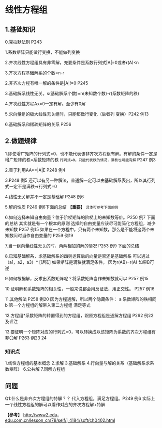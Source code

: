 # 线性方程组


## 1.基础知识

0.克拉默法则 P243

1.系数矩阵只能做行变换，不能做列变换

2.齐次线性方程组具有非零解，充要条件是系数行列式|A|=0或者r(A)<n

3.齐次方程基础解系的个数=n-r

2.非齐次方程有唯一解的条件是|A|!=0 P245

3.基础解系线性无关。s(基础解系个数)=n(未知数个数)-r(系数矩阵的秩)

4.齐次线性方程Ax=0一定有解。至少有0解

5.求向量组的极大线性无关组时，只能都做行变化（后者列 变换）P242 例13

6.基础解系和稀疏矩阵的关系 P256

## 2.做题规律

1.即使增广矩阵的行列式=0，也不能代表该非齐次方程组有解。有解的条件一定是增广矩阵的秩=系数矩阵的秩
`行列式=0，只能代表秩的情况，满秩也可能有解` P247 例3

2.善于利用AA*=|A|E P248 例4

3.P248 例5 还可以有另一种解法，普通解一定可以由基础解系表出，所以其行列式一定不是满秩=>行列式=0

4.线性无关解并不一定是基础解 P248 例6

5.解的性质 P249 例6下面的总结 **【重要】**
`具体可参考下面的网`

6.如何选择未知自由向量？位于阶梯矩阵的阶梯上的未知数等价。P250 例7 下面的总结
  其实就是有一个根本的原则 选择的自由变量应该尽可能简化方程组，减少未知数 P257 例15
  如果在一个方程中，只有两个未知数，那么是不能将这两个未知数同时当作自由变量的 P259 例19

7.当一组向量线性无关的时，两两相加的解的情况 P253 例9 下面的总结

8.已知基础解系，求基础解系的四则运算后的向量是否还是基础解系 可以通过
  （a1，a2，a3）* [矩阵] 如果矩阵是满秩就满足条件。
   因为r(AB)=r(A) 如果B可逆

9.如何根据解，反求出系数矩阵呢？将系数矩阵当作未知数就可以 P257 例15

10.证明解和系数矩阵的相关性，一般来说都会用反证法，用正交性。 P257 例16

11.其他解法 P258 例20 因为方程通解，所以两个隐藏条件：
   a 系数矩阵的秩相同
   b 第一个方程组的解带入第二方程组 满足等式
   
12.方程组*系数矩阵的转置得到的方程组，跟原方程组是通解方程组 P262 例22及评注

13.要证明一个矩阵对应的行列式=0，可以转换成以该矩阵为系数的齐次方程组有非〇解 P263 例23 24
### 知识点
1.线性方程组的基本概念
2.求解
3.基础解系
4.行向量与解的关系（基础解系求系数矩阵）
6.公共解
7.同解方程组

## 问题
Q1:什么是非齐次方程组的特解？？
代入方程组，满足方程组。P249 例6
实际上一个线性方程组的解可以看作对应的齐次方程解+特解




**【参考】**
http://www2.edu-edu.com.cn/lesson_crs78/self/j_4184/soft/ch0402.html

